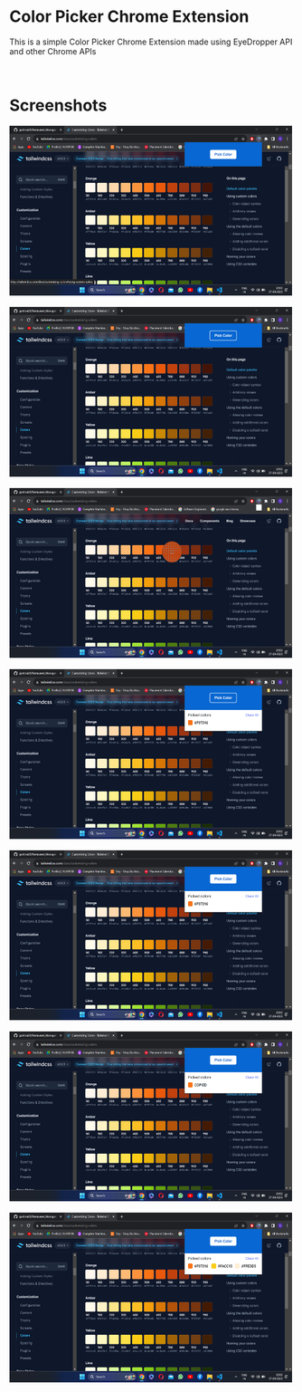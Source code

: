 # Color Picker Chrome Extension

<p>This is a simple Color Picker Chrome Extension made using EyeDropper API and other Chrome APIs</p>

<br>

# Screenshots

<img src="screenshots/ss1.png" alt="screenshot" width=500px height=300px></img><br><br>
<img src="screenshots/ss2.png" alt="screenshot" width=500px height=300px></img><br><br>
<img src="screenshots/ss3.png" alt="screenshot" width=500px height=300px></img><br><br>
<img src="screenshots/ss4.png" alt="screenshot" width=500px height=300px></img><br><br>
<img src="screenshots/ss5.png" alt="screenshot" width=500px height=300px></img><br><br>
<img src="screenshots/ss6.png" alt="screenshot" width=500px height=300px></img><br><br>
<img src="screenshots/ss7.png" alt="screenshot" width=500px height=300px></img>
